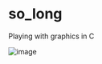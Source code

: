 # so_long
Playing with graphics in C

![image](https://user-images.githubusercontent.com/74927924/166639594-465695de-db2d-48fd-9e0d-d0da85c4f16e.png)
